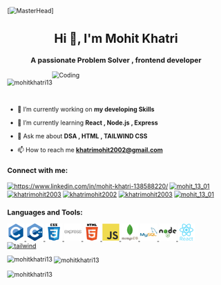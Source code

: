 [![MasterHead](https://encrypted-tbn0.gstatic.com/images?q=tbn:ANd9GcRbQWUEFU6yFvkehDSi9T-s2QEByxw4G5MbhA&usqp=CAU)]
<h1 align="center">Hi 👋, I'm Mohit Khatri</h1>
<h3 align="center">A passionate Problem Solver , frontend developer</h3>

<img align="right" alt="Coding" width="400" src="https://www.google.com/imgres?imgurl=https%3A%2F%2Fprompti.ai%2Fwp-content%2Fuploads%2F2023%2F07%2Fpcboi2.png&tbnid=F0XyQN3AZLVdcM&vet=12ahUKEwjQ6bbL-ZGDAxW3-zgGHZESAaUQMygFegQIARB_..i&imgrefurl=https%3A%2F%2Fprompti.ai%2Fcool-coder-logo%2F&docid=VZ3xhvW3_J6sMM&w=997&h=1002&q=coder&ved=2ahUKEwjQ6bbL-ZGDAxW3-zgGHZESAaUQMygFegQIARB_">

<p align="left"> <img src="https://komarev.com/ghpvc/?username=mohitkhatri13&label=Profile%20views&color=0e75b6&style=flat" alt="mohitkhatri13" /> </p>

<p align="left"> <a href="https://twitter.com/" target="blank"><img src="https://img.shields.io/twitter/follow/?logo=twitter&style=for-the-badge" alt="" /></a> </p>

- 🔭 I’m currently working on **my developing Skills**

- 🌱 I’m currently learning **React , Node.js , Express**

- 💬 Ask me about **DSA , HTML , TAILWIND CSS**

- 📫 How to reach me **khatrimohit2002@gmail.com**

<h3 align="left">Connect with me:</h3>
<p align="left">
<a href="https://linkedin.com/in/https://www.linkedin.com/in/mohit-khatri-138588220/" target="blank"><img align="center" src="https://raw.githubusercontent.com/rahuldkjain/github-profile-readme-generator/master/src/images/icons/Social/linked-in-alt.svg" alt="https://www.linkedin.com/in/mohit-khatri-138588220/" height="30" width="40" /></a>
<a href="https://www.codechef.com/users/mohit_13_01" target="blank"><img align="center" src="https://cdn.jsdelivr.net/npm/simple-icons@3.1.0/icons/codechef.svg" alt="mohit_13_01" height="30" width="40" /></a>
<a href="https://www.hackerrank.com/khatrimohit2003" target="blank"><img align="center" src="https://raw.githubusercontent.com/rahuldkjain/github-profile-readme-generator/master/src/images/icons/Social/hackerrank.svg" alt="khatrimohit2003" height="30" width="40" /></a>
<a href="https://codeforces.com/profile/khatrimohit2002" target="blank"><img align="center" src="https://raw.githubusercontent.com/rahuldkjain/github-profile-readme-generator/master/src/images/icons/Social/codeforces.svg" alt="khatrimohit2002" height="30" width="40" /></a>
<a href="https://www.leetcode.com/khatrimohit2003" target="blank"><img align="center" src="https://raw.githubusercontent.com/rahuldkjain/github-profile-readme-generator/master/src/images/icons/Social/leet-code.svg" alt="khatrimohit2003" height="30" width="40" /></a>
<a href="https://auth.geeksforgeeks.org/user/mohit_13_01" target="blank"><img align="center" src="https://raw.githubusercontent.com/rahuldkjain/github-profile-readme-generator/master/src/images/icons/Social/geeks-for-geeks.svg" alt="mohit_13_01" height="30" width="40" /></a>
</p>

<h3 align="left">Languages and Tools:</h3>
<p align="left"> <a href="https://www.cprogramming.com/" target="_blank" rel="noreferrer"> <img src="https://raw.githubusercontent.com/devicons/devicon/master/icons/c/c-original.svg" alt="c" width="40" height="40"/> </a> <a href="https://www.w3schools.com/cpp/" target="_blank" rel="noreferrer"> <img src="https://raw.githubusercontent.com/devicons/devicon/master/icons/cplusplus/cplusplus-original.svg" alt="cplusplus" width="40" height="40"/> </a> <a href="https://www.w3schools.com/css/" target="_blank" rel="noreferrer"> <img src="https://raw.githubusercontent.com/devicons/devicon/master/icons/css3/css3-original-wordmark.svg" alt="css3" width="40" height="40"/> </a> <a href="https://expressjs.com" target="_blank" rel="noreferrer"> <img src="https://raw.githubusercontent.com/devicons/devicon/master/icons/express/express-original-wordmark.svg" alt="express" width="40" height="40"/> </a> <a href="https://www.w3.org/html/" target="_blank" rel="noreferrer"> <img src="https://raw.githubusercontent.com/devicons/devicon/master/icons/html5/html5-original-wordmark.svg" alt="html5" width="40" height="40"/> </a> <a href="https://developer.mozilla.org/en-US/docs/Web/JavaScript" target="_blank" rel="noreferrer"> <img src="https://raw.githubusercontent.com/devicons/devicon/master/icons/javascript/javascript-original.svg" alt="javascript" width="40" height="40"/> </a> <a href="https://www.mongodb.com/" target="_blank" rel="noreferrer"> <img src="https://raw.githubusercontent.com/devicons/devicon/master/icons/mongodb/mongodb-original-wordmark.svg" alt="mongodb" width="40" height="40"/> </a> <a href="https://www.mysql.com/" target="_blank" rel="noreferrer"> <img src="https://raw.githubusercontent.com/devicons/devicon/master/icons/mysql/mysql-original-wordmark.svg" alt="mysql" width="40" height="40"/> </a> <a href="https://nodejs.org" target="_blank" rel="noreferrer"> <img src="https://raw.githubusercontent.com/devicons/devicon/master/icons/nodejs/nodejs-original-wordmark.svg" alt="nodejs" width="40" height="40"/> </a> <a href="https://reactjs.org/" target="_blank" rel="noreferrer"> <img src="https://raw.githubusercontent.com/devicons/devicon/master/icons/react/react-original-wordmark.svg" alt="react" width="40" height="40"/> </a> <a href="https://tailwindcss.com/" target="_blank" rel="noreferrer"> <img src="https://www.vectorlogo.zone/logos/tailwindcss/tailwindcss-icon.svg" alt="tailwind" width="40" height="40"/> </a> </p>

<p><img align="left" src="https://github-readme-stats.vercel.app/api/top-langs?username=mohitkhatri13&show_icons=true&locale=en&layout=compact" alt="mohitkhatri13" /></p>

<p>&nbsp;<img align="center" src="https://github-readme-stats.vercel.app/api?username=mohitkhatri13&show_icons=true&locale=en" alt="mohitkhatri13" /></p>

<p><img align="center" src="https://github-readme-streak-stats.herokuapp.com/?user=mohitkhatri13&" alt="mohitkhatri13" /></p>
